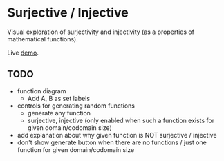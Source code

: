 # Surjective / Injective

Visual exploration of surjectivity and injectivity (as a properties of mathematical functions).

Live [demo](https://janhrcek.cz/surjective-injective).

## TODO

-   function diagram
    -   Add A, B as set labels
-   controls for generating random functions
    -   generate any function
    -   surjective, injective (only enabled when such a function exists for given domain/codomain size)
-   add explanation about why given function is NOT surjective / injective
-   don't show generate button when there are no functions / just one function for given domain/codomain size
